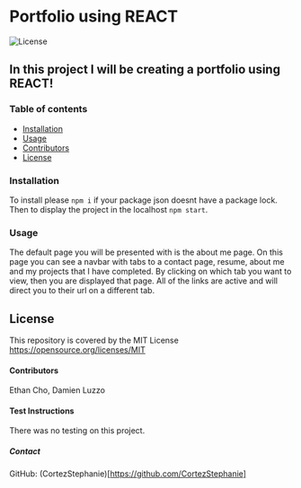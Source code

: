 #  Portfolio using REACT
![License](https://img.shields.io/badge/License-MIT-yellow.svg)
##  In this project I will be creating a portfolio using REACT!
### Table of contents
- [Installation](#installation)
- [Usage](#usage)
- [Contributors](#contributors)
- [License](#license)
### Installation
To install please `npm i` if your package json doesnt have a package lock. Then to display the project in the localhost `npm start`.
### Usage
The default page you will be presented with is the about me page. On this page you can see a navbar with tabs to a contact page, resume, about me and my projects that I have completed. By clicking on which tab you want to view, then you are displayed that page. All of the links are active and will direct you to their url on a different tab. 

## License
This repository is covered by the MIT License  <br> 
https://opensource.org/licenses/MIT
#### Contributors
Ethan Cho, Damien Luzzo
#### Test Instructions
There was no testing on this project.
##### Contact
GitHub: (CortezStephanie)[https://github.com/CortezStephanie] 
